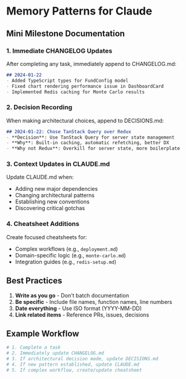 # Memory Patterns for Claude

## Mini Milestone Documentation

### 1. Immediate CHANGELOG Updates
After completing any task, immediately append to CHANGELOG.md:
```md
## 2024-01-22
- Added TypeScript types for FundConfig model
- Fixed chart rendering performance issue in DashboardCard
- Implemented Redis caching for Monte Carlo results
```

### 2. Decision Recording
When making architectural choices, append to DECISIONS.md:
```md
## 2024-01-22: Chose TanStack Query over Redux
- **Decision**: Use TanStack Query for server state management
- **Why**: Built-in caching, automatic refetching, better DX
- **Why not Redux**: Overkill for server state, more boilerplate
```

### 3. Context Updates in CLAUDE.md
Update CLAUDE.md when:
- Adding new major dependencies
- Changing architectural patterns
- Establishing new conventions
- Discovering critical gotchas

### 4. Cheatsheet Additions
Create focused cheatsheets for:
- Complex workflows (e.g., `deployment.md`)
- Domain-specific logic (e.g., `monte-carlo.md`)
- Integration guides (e.g., `redis-setup.md`)

## Best Practices
1. **Write as you go** - Don't batch documentation
2. **Be specific** - Include file names, function names, line numbers
3. **Date everything** - Use ISO format (YYYY-MM-DD)
4. **Link related items** - Reference PRs, issues, decisions

## Example Workflow
```bash
# 1. Complete a task
# 2. Immediately update CHANGELOG.md
# 3. If architectural decision made, update DECISIONS.md
# 4. If new pattern established, update CLAUDE.md
# 5. If complex workflow, create/update cheatsheet
```